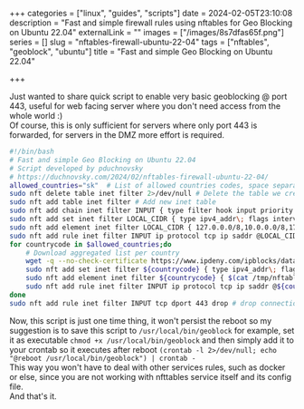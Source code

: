 +++
categories = ["linux", "guides", "scripts"]
date = 2024-02-05T23:10:08
description = "Fast and simple firewall rules using nftables for Geo Blocking on Ubuntu 22.04"
externalLink = ""
images = ["/images/8s7dfas65f.png"]
series = []
slug = "nftables-firewall-ubuntu-22-04"
tags = ["nftables", "geoblock", "ubuntu"]
title = "Fast and simple Geo Blocking on Ubuntu 22.04"

+++

Just wanted to share quick script to enable very basic geoblocking @ port 443, useful for web facing server where you don't need access from the whole world :)  
Of course, this is only sufficient for servers where only port 443 is forwarded, for servers in the DMZ more effort is required.

```bash
#!/bin/bash
# Fast and simple Geo Blocking on Ubuntu 22.04
# Script developed by pduchnovsky
# https://duchnovsky.com/2024/02/nftables-firewall-ubuntu-22-04/
allowed_countries="sk"  # List of allowed countries codes, space separated
sudo nft delete table inet filter 2>/dev/null # Delete the table we create in steb below, useful in case of re-running this
sudo nft add table inet filter # Add new inet table
sudo nft add chain inet filter INPUT { type filter hook input priority 0\; } # Add new chain
sudo nft add set inet filter LOCAL_CIDR { type ipv4_addr\; flags interval\; } # Creates set for local IPs
sudo nft add element inet filter LOCAL_CIDR { 127.0.0.0/8,10.0.0.0/8,172.16.0.0/12,192.168.0.0/16 } # Add IP CIDR to the set
sudo nft add rule inet filter INPUT ip protocol tcp ip saddr @LOCAL_CIDR tcp dport 443 counter accept # Accepts the connection from defined set addresses via tcp port 443
for countrycode in $allowed_countries;do
    # Download aggregated list per country
    wget -q --no-check-certificate https://www.ipdeny.com/ipblocks/data/aggregated/${countrycode}-aggregated.zone -O /tmp/nftables-${countrycode}.txt
    sudo nft add set inet filter ${countrycode} { type ipv4_addr\; flags interval\; } # Creates set per country
    sudo nft add element inet filter ${countrycode} { $(cat /tmp/nftables-${countrycode}.txt | tr "\n" ",") } # Adds IPs from aggregated list to the set
    sudo nft add rule inet filter INPUT ip protocol tcp ip saddr @${countrycode} tcp dport 443 counter accept # Accepts the connection from defined set addresses via tcp port 443
done
sudo nft add rule inet filter INPUT tcp dport 443 drop # drop connection via tcp 443 by default
```

Now, this script is just one time thing, it won't persist the reboot so my suggestion is to save this script to `/usr/local/bin/geoblock` for example, set it as executable `chmod +x /usr/local/bin/geoblock` and then simply add it to your crontab so it executes after reboot `(crontab -l 2>/dev/null; echo "@reboot /usr/local/bin/geoblock") | crontab -`  
This way you won't have to deal with other services rules, such as docker or else, since you are not working with nfttables service itself and its config file.  
And that's it.
